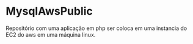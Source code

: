 # MysqlAwsPublic
Repositório com uma aplicação em php ser coloca em uma instancia do EC2 do aws em uma máquina linux.
